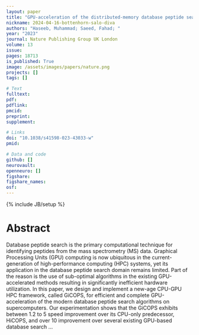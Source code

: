```yaml
---
layout: paper
title: "GPU-acceleration of the distributed-memory database peptide search of mass spectrometry data"
nickname: 2024-04-16-bottenhorn-salo-diva
authors: "Haseeb, Muhammad; Saeed, Fahad; "
year: "2023"
journal: Nature Publishing Group UK London
volume: 13
issue:
pages: 18713
is_published: True
image: /assets/images/papers/nature.png
projects: []
tags: []

# Text
fulltext:
pdf:
pdflink:
pmcid:
preprint: 
supplement:

# Links
doi: "10.1038/s41598-023-43033-w"
pmid:

# Data and code
github: []
neurovault:
openneuro: []
figshare:
figshare_names:
osf:
---
```

{% include JB/setup %}

# Abstract

Database peptide search is the primary computational technique for identifying peptides from the mass spectrometry (MS) data. Graphical Processing Units (GPU) computing is now ubiquitous in the current-generation of high-performance computing (HPC) systems, yet its application in the database peptide search domain remains limited. Part of the reason is the use of sub-optimal algorithms in the existing GPU-accelerated methods resulting in significantly inefficient hardware utilization. In this paper, we design and implement a new-age CPU-GPU HPC framework, called GiCOPS, for efficient and complete GPU-acceleration of the modern database peptide search algorithms on supercomputers. Our experimentation shows that the GiCOPS exhibits between 1.2 to 5 speed improvement over its CPU-only predecessor, HiCOPS, and over 10 improvement over several existing GPU-based database search …
